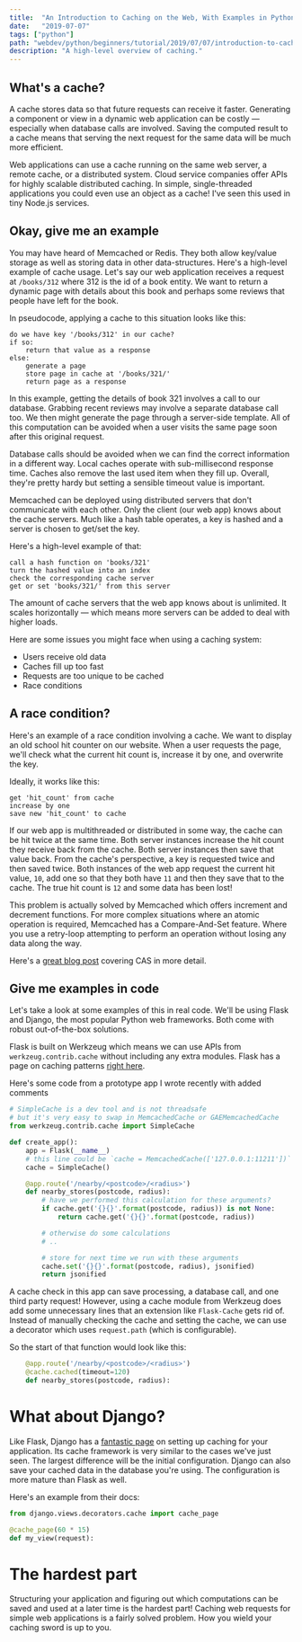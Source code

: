 ```yaml
---
title:  "An Introduction to Caching on the Web, With Examples in Python"
date:   "2019-07-07"
tags: ["python"]
path: "webdev/python/beginners/tutorial/2019/07/07/introduction-to-caching-with-python.html"
description: "A high-level overview of caching."
---
```


## What's a cache?

A cache stores data so that future requests can receive it faster. Generating a component or view in a dynamic web application can be costly — especially when database calls are involved. Saving the computed result to a cache means that serving the next request for the same data will be much more efficient.

Web applications can use a cache running on the same web server, a remote cache, or a distributed system. Cloud service companies offer APIs for highly scalable distributed caching. In simple, single-threaded applications you could even use an object as a cache! I've seen this used in tiny Node.js services.

## Okay, give me an example

You may have heard of Memcached or Redis. They both allow key/value storage as well as storing data in other data-structures. Here's a high-level example of cache usage. Let's say our web application receives a request at `/books/312` where 312 is the id of a book entity. We want to return a dynamic page with details about this book and perhaps some reviews that people have left for the book.

In pseudocode, applying a cache to this situation looks like this:

```text
do we have key '/books/312' in our cache?
if so:
    return that value as a response
else:
    generate a page
    store page in cache at '/books/321/'
    return page as a response
```

In this example, getting the details of book 321 involves a call to our database. Grabbing recent reviews may involve a separate database call too. We then might generate the page through a server-side template. All of this computation can be avoided when a user visits the same page soon after this original request.

Database calls should be avoided when we can find the correct information in a different way. Local caches operate with sub-millisecond response time. Caches also remove the last used item when they fill up. Overall, they're pretty hardy but setting a sensible timeout value is important.

Memcached can be deployed using distributed servers that don't communicate with each other. Only the client (our web app) knows about the cache servers. Much like a hash table operates, a key is hashed and a server is chosen to get/set the key.

Here's a high-level example of that:


```text
call a hash function on 'books/321'
turn the hashed value into an index
check the corresponding cache server
get or set 'books/321/' from this server
```

The amount of cache servers that the web app knows about is unlimited. It scales horizontally — which means more servers can be added to deal with higher loads.

Here are some issues you might face when using a caching system:

- Users receive old data
- Caches fill up too fast
- Requests are too unique to be cached
- Race conditions

## A race condition?

Here's an example of a race condition involving a cache. We want to display an old school hit counter on our website. When a user requests the page, we'll check what the current hit count is, increase it by one, and overwrite the key.

Ideally, it works like this:

```text
get 'hit_count' from cache
increase by one
save new 'hit_count' to cache
```

If our web app is multithreaded or distributed in some way, the cache can be hit twice at the same time. Both server instances increase the hit count they receive back from the cache. Both server instances then save that value back. From the cache's perspective, a key is requested twice and then saved twice. Both instances of the web app request the current hit value, `10`, add one so that they both have `11` and then they save that to the cache. The true hit count is `12` and some data has been lost!

This problem is actually solved by Memcached which offers increment and decrement functions. For more complex situations where an atomic operation is required, Memcached has a Compare-And-Set feature. Where you use a retry-loop attempting to perform an operation without losing any data along the way.

Here's a [great blog post](http://neopythonic.blogspot.com/2011/08/compare-and-set-in-memcache.html) covering CAS in more detail.

## Give me examples in code

Let's take a look at some examples of this in real code. We'll be using Flask and Django, the most popular Python web frameworks. Both come with robust out-of-the-box solutions.

Flask is built on Werkzeug which means we can use APIs from `werkzeug.contrib.cache` without including any extra modules. Flask has a page on caching patterns [right here](http://flask.pocoo.org/docs/1.0/patterns/caching/).

Here's some code from a prototype app I wrote recently with added comments

```python
# SimpleCache is a dev tool and is not threadsafe
# but it's very easy to swap in MemcachedCache or GAEMemcachedCache
from werkzeug.contrib.cache import SimpleCache

def create_app():
    app = Flask(__name__)
    # this line could be `cache = MemcachedCache(['127.0.0.1:11211'])`
    cache = SimpleCache()

    @app.route('/nearby/<postcode>/<radius>')
    def nearby_stores(postcode, radius):
        # have we performed this calculation for these arguments?
        if cache.get('{}{}'.format(postcode, radius)) is not None:
            return cache.get('{}{}'.format(postcode, radius))

        # otherwise do some calculations
        # ..

        # store for next time we run with these arguments
        cache.set('{}{}'.format(postcode, radius), jsonified)
        return jsonified
```

A cache check in this app can save processing, a database call, and one third party request! However, using a cache module from Werkzeug does add some unnecessary lines that an extension like `Flask-Cache` gets rid of. Instead of manually checking the cache and setting the cache, we can use a decorator which uses `request.path` (which is configurable).

So the start of that function would look like this:

```python
    @app.route('/nearby/<postcode>/<radius>')
    @cache.cached(timeout=120)
    def nearby_stores(postcode, radius):
```

# What about Django?

Like Flask, Django has a [fantastic page](https://docs.djangoproject.com/en/2.2/topics/cache/) on setting up caching for your application. Its cache framework is very similar to the cases we've just seen. The largest difference will be the initial configuration. Django can also save your cached data in the database you're using. The configuration is more mature than Flask as well.

Here's an example from their docs:

```python
from django.views.decorators.cache import cache_page

@cache_page(60 * 15)
def my_view(request):
```

# The hardest part

Structuring your application and figuring out which computations can be saved and used at a later time is the hardest part! Caching web requests for simple web applications is a fairly solved problem. How you wield your caching sword is up to you.